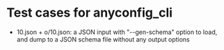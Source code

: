 # Test cases for anyconfig\_cli

- 10.json + o/10.json: a JSON input with "--gen-schema" option to load, and dump to a JSON schema file without any output options
